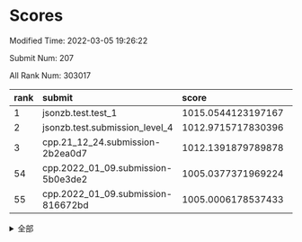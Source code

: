 # Scores

Modified Time: 2022-03-05 19:26:22

Submit Num: 207

All Rank Num: 303017

| rank |               submit               |       score        |       sigma        | pk_num |
| :--- | :--------------------------------- | :----------------- | :----------------- | :----- |
| 1    | jsonzb.test.test_1                 | 1015.0544123197167 | 0.8934063614490321 | 5852   |
| 2    | jsonzb.test.submission_level_4     | 1012.9715717830396 | 0.8160858991863155 | 5863   |
| 3    | cpp.21_12_24.submission-2b2ea0d7   | 1012.1391879789878 | 0.7882915488807981 | 5853   |
| 54   | cpp.2022_01_09.submission-5b0e3de2 | 1005.0377371969224 | 0.729816691529417  | 5858   |
| 55   | cpp.2022_01_09.submission-816672bd | 1005.0006178537433 | 0.7176833166904387 | 5850   |


<details>
<summary>全部</summary>

| rank |                 submit                 |       score        |       sigma        | pk_num |
| :--- | :------------------------------------- | :----------------- | :----------------- | :----- |
| 1    | jsonzb.test.test_1                     | 1015.0544123197167 | 0.8934063614490321 | 5852   |
| 2    | jsonzb.test.submission_level_4         | 1012.9715717830396 | 0.8160858991863155 | 5863   |
| 3    | cpp.21_12_24.submission-2b2ea0d7       | 1012.1391879789878 | 0.7882915488807981 | 5853   |
| 4    | gobigger.level_3.submission_level_3_19 | 1011.4262107179189 | 0.7928099738745059 | 5856   |
| 5    | gobigger.level_3.submission_level_3_42 | 1011.4119415183254 | 0.7675222045629251 | 5859   |
| 6    | gobigger.level_3.submission_level_3_49 | 1011.2658203625515 | 0.7729516724660446 | 5855   |
| 7    | gobigger.level_3.submission_level_3_26 | 1011.2536703606871 | 0.7945305729373676 | 5855   |
| 8    | gobigger.level_3.submission_level_3_29 | 1011.2287424391102 | 0.767061708308548  | 5861   |
| 9    | gobigger.level_3.submission_level_3_34 | 1010.9667104887128 | 0.7665956737394651 | 5859   |
| 10   | gobigger.level_3.submission_level_3_23 | 1010.929463358348  | 0.7582849471007239 | 5857   |
| 11   | gobigger.level_3.submission_level_3_46 | 1010.8525052309757 | 0.7756216353069955 | 5857   |
| 12   | gobigger.level_3.submission_level_3_37 | 1010.8120968562195 | 0.759058950582412  | 5857   |
| 13   | gobigger.level_3.submission_level_3_0  | 1010.6213237192845 | 0.7686871127146089 | 5853   |
| 14   | gobigger.level_3.submission_level_3_24 | 1010.4333893207548 | 0.7715705264077829 | 5857   |
| 15   | gobigger.level_3.submission_level_3_10 | 1010.4234555779726 | 0.7423194514164854 | 5851   |
| 16   | gobigger.level_3.submission_level_3_9  | 1010.4145341856936 | 0.7580270336725534 | 5852   |
| 17   | gobigger.level_3.submission_level_3_47 | 1010.3899283837972 | 0.7693114072384063 | 5861   |
| 18   | gobigger.level_3.submission_level_3_33 | 1010.3897821097564 | 0.7724490826527489 | 5853   |
| 19   | gobigger.level_3.submission_level_3_2  | 1010.3842802529326 | 0.7685612668321932 | 5856   |
| 20   | gobigger.level_3.submission_level_3_20 | 1010.3396583163806 | 0.7685804364153511 | 5854   |
| 21   | gobigger.level_3.submission_level_3_16 | 1010.3330746703376 | 0.7632464232042147 | 5856   |
| 22   | gobigger.level_3.submission_level_3_30 | 1010.2547944203147 | 0.7521560731930003 | 5856   |
| 23   | gobigger.level_3.submission_level_3_5  | 1010.1465708796256 | 0.7532801023298148 | 5859   |
| 24   | gobigger.level_3.submission_level_3_28 | 1009.9474428212277 | 0.7396819780036924 | 5859   |
| 25   | gobigger.level_3.submission_level_3_41 | 1009.9384431729718 | 0.7543308692486843 | 5851   |
| 26   | gobigger.level_3.submission_level_3_27 | 1009.9364626003015 | 0.7675733222335609 | 5857   |
| 27   | gobigger.level_3.submission_level_3_14 | 1009.9185154614433 | 0.7682103388807732 | 5854   |
| 28   | gobigger.level_3.submission_level_3_45 | 1009.9032451519164 | 0.7581326135992125 | 5854   |
| 29   | gobigger.level_3.submission_level_3_1  | 1009.8674052384035 | 0.7746277007024386 | 5850   |
| 30   | gobigger.level_3.submission_level_3_38 | 1009.8261946802927 | 0.7766058781689703 | 5855   |
| 31   | gobigger.level_3.submission_level_3_32 | 1009.7566629100472 | 0.7546317166904751 | 5854   |
| 32   | gobigger.level_3.submission_level_3_22 | 1009.7189517968459 | 0.765326967065612  | 5850   |
| 33   | gobigger.level_3.submission_level_3_3  | 1009.6732731819902 | 0.7545361243547878 | 5855   |
| 34   | gobigger.level_3.submission_level_3_40 | 1009.6719621987643 | 0.7532938740894112 | 5850   |
| 35   | gobigger.level_3.submission_level_3_6  | 1009.6583423231973 | 0.7451489707492224 | 5855   |
| 36   | gobigger.level_3.submission_level_3_43 | 1009.6380034409508 | 0.7610792409254766 | 5847   |
| 37   | gobigger.level_3.submission_level_3_8  | 1009.6130490777745 | 0.755086944766016  | 5853   |
| 38   | gobigger.level_3.submission_level_3_7  | 1009.6052098063805 | 0.7583958505500125 | 5850   |
| 39   | gobigger.level_3.submission_level_3_12 | 1009.5712471804922 | 0.7595544929796055 | 5848   |
| 40   | gobigger.level_3.submission_level_3_36 | 1009.4958949459365 | 0.7584470109262981 | 5858   |
| 41   | gobigger.level_3.submission_level_3_39 | 1009.463821584836  | 0.7334719016021726 | 5852   |
| 42   | gobigger.level_3.submission_level_3_25 | 1009.4275155827589 | 0.7625519550936384 | 5856   |
| 43   | gobigger.level_3.submission_level_3_44 | 1009.3368549672554 | 0.7591483251266978 | 5852   |
| 44   | gobigger.level_3.submission_level_3_11 | 1009.3125965147829 | 0.7506785743278017 | 5861   |
| 45   | gobigger.level_3.submission_level_3_13 | 1009.2889473744871 | 0.7562622233654309 | 5849   |
| 46   | gobigger.level_3.submission_level_3_21 | 1009.260136777386  | 0.7531374073953079 | 5861   |
| 47   | gobigger.level_3.submission_level_3_17 | 1009.2285663981629 | 0.748428360907098  | 5854   |
| 48   | gobigger.level_3.submission_level_3_35 | 1009.2019677364314 | 0.7524626829852691 | 5858   |
| 49   | gobigger.level_3.submission_level_3_48 | 1009.0799790013764 | 0.7559781625230314 | 5849   |
| 50   | gobigger.level_3.submission_level_3_31 | 1008.904906627895  | 0.7391080891013517 | 5852   |
| 51   | gobigger.level_3.submission_level_3_15 | 1008.893611609983  | 0.7357385270933999 | 5849   |
| 52   | gobigger.level_3.submission_level_3_18 | 1008.8064307112514 | 0.7580572703375706 | 5851   |
| 53   | gobigger.level_3.submission_level_3_4  | 1008.3930990446672 | 0.7466620213238314 | 5861   |
| 54   | cpp.2022_01_09.submission-5b0e3de2     | 1005.0377371969224 | 0.729816691529417  | 5858   |
| 55   | cpp.2022_01_09.submission-816672bd     | 1005.0006178537433 | 0.7176833166904387 | 5850   |
| 56   | gobigger.level_1.submission_level_1_35 | 1004.9383449754051 | 0.7124067017434026 | 5858   |
| 57   | gobigger.level_1.submission_level_1_3  | 1004.6535266742775 | 0.7216784307165766 | 5857   |
| 58   | gobigger.level_1.submission_level_1_28 | 1004.4743754063145 | 0.7170097546414937 | 5854   |
| 59   | gobigger.level_1.submission_level_1_31 | 1004.1305934141295 | 0.7128220378852494 | 5854   |
| 60   | gobigger.level_1.submission_level_1_4  | 1004.0913667320104 | 0.7134188921628968 | 5862   |
| 61   | gobigger.level_1.submission_level_1_16 | 1004.0420741535196 | 0.7138298264475654 | 5856   |
| 62   | gobigger.level_1.submission_level_1_32 | 1004.0274615739961 | 0.7227126269092472 | 5858   |
| 63   | gobigger.level_1.submission_level_1_24 | 1003.9993531894595 | 0.71418553676953   | 5855   |
| 64   | gobigger.level_1.submission_level_1_5  | 1003.9581884398044 | 0.7180406248519394 | 5858   |
| 65   | gobigger.level_1.submission_level_1_36 | 1003.8299225374433 | 0.7175357635212485 | 5856   |
| 66   | gobigger.level_1.submission_level_1_1  | 1003.7669005582865 | 0.7264212311133593 | 5858   |
| 67   | gobigger.level_1.submission_level_1_38 | 1003.7412938742343 | 0.7142323501982699 | 5854   |
| 68   | gobigger.level_1.submission_level_1_41 | 1003.6937929186114 | 0.7084102066996683 | 5858   |
| 69   | gobigger.level_1.submission_level_1_22 | 1003.6580103152304 | 0.7109894602083198 | 5852   |
| 70   | gobigger.level_1.submission_level_1_37 | 1003.634277298155  | 0.7125677653044683 | 5858   |
| 71   | gobigger.level_1.submission_level_1_26 | 1003.6282919290246 | 0.7125704308543965 | 5857   |
| 72   | gobigger.level_1.submission_level_1_20 | 1003.613169031416  | 0.7079045842927693 | 5854   |
| 73   | gobigger.level_1.submission_level_1_44 | 1003.6064803020217 | 0.7255956642992499 | 5853   |
| 74   | gobigger.level_1.submission_level_1_8  | 1003.5750361847394 | 0.7098664713801612 | 5852   |
| 75   | gobigger.level_1.submission_level_1_23 | 1003.4355380083039 | 0.7080068129756116 | 5858   |
| 76   | gobigger.level_1.submission_level_1_19 | 1003.4272998590669 | 0.7118279728759461 | 5860   |
| 77   | gobigger.level_1.submission_level_1_2  | 1003.3018545007469 | 0.728813988426098  | 5855   |
| 78   | gobigger.level_1.submission_level_1_39 | 1003.2678624698037 | 0.713975900673776  | 5851   |
| 79   | gobigger.level_1.submission_level_1_27 | 1003.2294720218656 | 0.7152266631266924 | 5854   |
| 80   | gobigger.level_1.submission_level_1_49 | 1003.120036277136  | 0.7084931861293204 | 5856   |
| 81   | gobigger.level_1.submission_level_1_14 | 1003.0144167728317 | 0.7132479468023954 | 5853   |
| 82   | gobigger.level_1.submission_level_1_45 | 1002.9984213861609 | 0.7224739417350847 | 5857   |
| 83   | gobigger.level_1.submission_level_1_6  | 1002.9928273961956 | 0.7136387601021227 | 5858   |
| 84   | gobigger.level_1.submission_level_1_21 | 1002.9725467092561 | 0.71836887788551   | 5852   |
| 85   | gobigger.level_1.submission_level_1_40 | 1002.9552724769405 | 0.7129814085589173 | 5854   |
| 86   | gobigger.level_1.submission_level_1_25 | 1002.9551165698847 | 0.7093669638655545 | 5858   |
| 87   | gobigger.level_1.submission_level_1_11 | 1002.953127087636  | 0.7158323298824888 | 5857   |
| 88   | gobigger.level_1.submission_level_1_18 | 1002.8627653665854 | 0.7183360254626069 | 5855   |
| 89   | gobigger.level_1.submission_level_1_9  | 1002.7666959622685 | 0.6987209819839606 | 5865   |
| 90   | gobigger.level_1.submission_level_1_34 | 1002.7522743419049 | 0.7125145094248124 | 5849   |
| 91   | gobigger.level_1.submission_level_1_7  | 1002.7345403659226 | 0.7114391553914348 | 5859   |
| 92   | gobigger.level_1.submission_level_1_12 | 1002.6575218649334 | 0.7104550506053942 | 5856   |
| 93   | gobigger.level_1.submission_level_1_33 | 1002.6386701203991 | 0.7207401741155488 | 5854   |
| 94   | gobigger.level_1.submission_level_1_15 | 1002.6386232889477 | 0.7154959176579616 | 5857   |
| 95   | gobigger.level_1.submission_level_1_48 | 1002.556892860259  | 0.7253420375873887 | 5855   |
| 96   | gobigger.level_1.submission_level_1_42 | 1002.5051523184025 | 0.7034019642077513 | 5858   |
| 97   | gobigger.level_1.submission_level_1_43 | 1002.4824247883008 | 0.7128381784919159 | 5857   |
| 98   | gobigger.level_1.submission_level_1_13 | 1002.3929347883687 | 0.7033821035669318 | 5853   |
| 99   | gobigger.level_1.submission_level_1_17 | 1002.3500319987064 | 0.7135932287945664 | 5856   |
| 100  | gobigger.level_1.submission_level_1_47 | 1002.3465390327818 | 0.713512942418069  | 5859   |
| 101  | gobigger.level_1.submission_level_1_10 | 1002.2962719100865 | 0.7122486193639868 | 5859   |
| 102  | gobigger.level_1.submission_level_1_0  | 1002.1555263621254 | 0.707201646532436  | 5852   |
| 103  | gobigger.level_1.submission_level_1_46 | 1002.0995733882673 | 0.7057493430852062 | 5853   |
| 104  | gobigger.level_1.submission_level_1_29 | 1001.7512179875333 | 0.7332177064562251 | 5855   |
| 105  | gobigger.level_1.submission_level_1_30 | 1001.2809046536096 | 0.7061701188067012 | 5852   |
| 106  | gobigger.random.submission_random_28   | 998.9820985107298  | 0.6947357789956362 | 5857   |
| 107  | gobigger.random.submission_random_1    | 997.235766800739   | 0.7065726236449106 | 5858   |
| 108  | gobigger.random.submission_random_40   | 997.0777556539266  | 0.7042367511286547 | 5857   |
| 109  | gobigger.random.submission_random_14   | 996.9246469176168  | 0.7225444932052785 | 5858   |
| 110  | gobigger.random.submission_random_22   | 996.8958275105385  | 0.7103384922902867 | 5853   |
| 111  | gobigger.random.submission_random_36   | 996.7096501789574  | 0.7077164654427758 | 5859   |
| 112  | gobigger.random.submission_random_15   | 996.7081004396517  | 0.7118555324970907 | 5859   |
| 113  | gobigger.random.submission_random_24   | 996.5802098170741  | 0.710896315343367  | 5854   |
| 114  | gobigger.random.submission_random_3    | 996.5538648678942  | 0.7133772564276943 | 5853   |
| 115  | gobigger.random.submission_random_47   | 996.4612832218974  | 0.7183148508246323 | 5856   |
| 116  | gobigger.random.submission_random_13   | 996.419328900715   | 0.7127729633436701 | 5857   |
| 117  | gobigger.random.submission_random_32   | 996.3849226727066  | 0.7036528767387699 | 5851   |
| 118  | gobigger.random.submission_random_38   | 996.3767159134123  | 0.7253213347965861 | 5858   |
| 119  | gobigger.random.submission_random_6    | 996.3283713484471  | 0.7256662653509006 | 5856   |
| 120  | gobigger.random.submission_random_20   | 996.3135030689347  | 0.7025822305628939 | 5855   |
| 121  | gobigger.random.submission_random_23   | 996.3107484057257  | 0.7072901763886138 | 5859   |
| 122  | gobigger.random.submission_random_11   | 996.2229112945138  | 0.7110954891007516 | 5857   |
| 123  | gobigger.random.submission_random_41   | 996.2160578058255  | 0.7195591030406934 | 5856   |
| 124  | gobigger.random.submission_random_27   | 996.1932732030285  | 0.7023428470340962 | 5856   |
| 125  | gobigger.random.submission_random_4    | 996.0764337275634  | 0.7161023559564536 | 5856   |
| 126  | gobigger.random.submission_random_35   | 996.0711856435986  | 0.7149649804032119 | 5852   |
| 127  | gobigger.random.submission_random_5    | 996.0625400298615  | 0.7097272306125275 | 5856   |
| 128  | gobigger.random.submission_random_45   | 995.9664452305886  | 0.7230438181341748 | 5857   |
| 129  | gobigger.random.submission_random_0    | 995.9641362415199  | 0.7057810754224102 | 5854   |
| 130  | gobigger.random.submission_random_29   | 995.9380276224688  | 0.7021156698899881 | 5855   |
| 131  | gobigger.random.submission_random_2    | 995.9145025646186  | 0.7212460844673055 | 5850   |
| 132  | gobigger.random.submission_random_31   | 995.8970494689198  | 0.7049625956652946 | 5855   |
| 133  | gobigger.random.submission_random_42   | 995.8734982935414  | 0.7205591458655682 | 5861   |
| 134  | gobigger.random.submission_random_49   | 995.8452559741754  | 0.712534745923527  | 5857   |
| 135  | gobigger.random.submission_random_25   | 995.8269462132198  | 0.733098479764658  | 5853   |
| 136  | gobigger.random.submission_random_10   | 995.7266393631834  | 0.7166196518313162 | 5860   |
| 137  | gobigger.random.submission_random_12   | 995.698864565708   | 0.7025683803929935 | 5854   |
| 138  | gobigger.random.submission_random_43   | 995.6713242521707  | 0.7218390718042859 | 5860   |
| 139  | gobigger.random.submission_random_37   | 995.6599610691038  | 0.7088652654996614 | 5857   |
| 140  | gobigger.random.submission_random_48   | 995.6102923281481  | 0.7273120090542606 | 5859   |
| 141  | gobigger.random.submission_random_46   | 995.5499869047133  | 0.7050362627627205 | 5855   |
| 142  | gobigger.random.submission_random_17   | 995.5059712599644  | 0.7066478866027934 | 5855   |
| 143  | gobigger.random.submission_random_8    | 995.4736174976507  | 0.7102923846027769 | 5851   |
| 144  | gobigger.random.submission_random_44   | 995.465394746615   | 0.7070877573828546 | 5854   |
| 145  | gobigger.random.submission_random_26   | 995.4401537069517  | 0.7036483093613296 | 5850   |
| 146  | gobigger.random.submission_random_7    | 995.3983593784423  | 0.7085286361544055 | 5862   |
| 147  | gobigger.random.submission_random_21   | 995.3425284730309  | 0.7177972370692826 | 5855   |
| 148  | gobigger.random.submission_random_30   | 995.2154735470264  | 0.7070158512838501 | 5852   |
| 149  | gobigger.random.submission_random_33   | 995.1617451823472  | 0.7121716897321567 | 5856   |
| 150  | gobigger.random.submission_random_39   | 995.1453029446855  | 0.7196338956784258 | 5856   |
| 151  | gobigger.random.submission_random_16   | 995.1424301970801  | 0.7118550872292574 | 5853   |
| 152  | gobigger.random.submission_random_18   | 995.1214440625514  | 0.7152642393023582 | 5855   |
| 153  | gobigger.random.submission_random_34   | 995.0715773131069  | 0.7155797498102002 | 5857   |
| 154  | gobigger.random.submission_random_19   | 994.497500530034   | 0.7104801759637789 | 5855   |
| 155  | gobigger.random.submission_random_9    | 994.370910895979   | 0.712581025281097  | 5853   |
| 156  | gobigger.level_2.submission_level_2_48 | 993.5062174697462  | 0.7316549931864741 | 5856   |
| 157  | gobigger.level_2.submission_level_2_38 | 993.3806622254564  | 0.7465320392950892 | 5851   |
| 158  | gobigger.level_2.submission_level_2_40 | 993.2834005761605  | 0.7257142739177789 | 5854   |
| 159  | gobigger.level_2.submission_level_2_33 | 993.2676530462307  | 0.733734476528114  | 5856   |
| 160  | gobigger.level_2.submission_level_2_25 | 993.1806113861066  | 0.7337715236528024 | 5858   |
| 161  | gobigger.level_2.submission_level_2_9  | 993.1270241591941  | 0.7360235566067763 | 5861   |
| 162  | gobigger.level_2.submission_level_2_8  | 992.9905932706312  | 0.7405650343079351 | 5858   |
| 163  | gobigger.level_2.submission_level_2_43 | 992.985584233965   | 0.7354459258399001 | 5854   |
| 164  | gobigger.level_2.submission_level_2_11 | 992.9473015672341  | 0.7567763796672097 | 5858   |
| 165  | gobigger.level_2.submission_level_2_16 | 992.9182430171136  | 0.7407790088589515 | 5854   |
| 166  | gobigger.level_2.submission_level_2_7  | 992.9091323513967  | 0.748606446578538  | 5854   |
| 167  | gobigger.level_2.submission_level_2_27 | 992.8759024278445  | 0.740697201003013  | 5857   |
| 168  | gobigger.level_2.submission_level_2_39 | 992.8202312632134  | 0.745367954110046  | 5859   |
| 169  | gobigger.level_2.submission_level_2_19 | 992.7784930114822  | 0.7276663970742752 | 5860   |
| 170  | gobigger.level_2.submission_level_2_36 | 992.7638098979004  | 0.7572691190590509 | 5857   |
| 171  | gobigger.level_2.submission_level_2_49 | 992.7234153248104  | 0.7464491739913451 | 5851   |
| 172  | gobigger.level_2.submission_level_2_15 | 992.588979759056   | 0.7376911465997397 | 5853   |
| 173  | gobigger.level_2.submission_level_2_17 | 992.5455709434639  | 0.7614504609944044 | 5857   |
| 174  | gobigger.level_2.submission_level_2_31 | 992.4170632151273  | 0.7452661512404526 | 5859   |
| 175  | gobigger.level_2.submission_level_2_24 | 992.4146908244505  | 0.7557055240177101 | 5856   |
| 176  | gobigger.level_2.submission_level_2_34 | 992.3525768761983  | 0.7497733132930721 | 5854   |
| 177  | gobigger.level_2.submission_level_2_5  | 992.332827521237   | 0.7530917617277259 | 5854   |
| 178  | gobigger.level_2.submission_level_2_45 | 992.2832182722731  | 0.7509578020625375 | 5851   |
| 179  | gobigger.level_2.submission_level_2_10 | 992.2686473982976  | 0.739558639027645  | 5854   |
| 180  | gobigger.level_2.submission_level_2_29 | 992.20560562932    | 0.7498999174966525 | 5856   |
| 181  | gobigger.level_2.submission_level_2_6  | 992.1300756602926  | 0.7520619466108728 | 5858   |
| 182  | gobigger.level_2.submission_level_2_44 | 992.1140355586947  | 0.7363000456650209 | 5855   |
| 183  | gobigger.level_2.submission_level_2_37 | 992.0323045599307  | 0.7382191864770521 | 5856   |
| 184  | gobigger.level_2.submission_level_2_22 | 991.9605802223438  | 0.7321761683253667 | 5860   |
| 185  | gobigger.level_2.submission_level_2_35 | 991.9082786017494  | 0.75158469656778   | 5859   |
| 186  | gobigger.level_2.submission_level_2_20 | 991.8886450713451  | 0.7478395613204787 | 5853   |
| 187  | gobigger.level_2.submission_level_2_23 | 991.8849932096635  | 0.7411319269909238 | 5858   |
| 188  | gobigger.level_2.submission_level_2_47 | 991.8501895114366  | 0.7413594001737892 | 5856   |
| 189  | gobigger.level_2.submission_level_2_13 | 991.849610828076   | 0.7462283095544732 | 5854   |
| 190  | gobigger.level_2.submission_level_2_0  | 991.8287672426721  | 0.7335731440535459 | 5855   |
| 191  | gobigger.level_2.submission_level_2_41 | 991.8236204569332  | 0.7495798360036655 | 5847   |
| 192  | gobigger.level_2.submission_level_2_28 | 991.7876510726029  | 0.7281336386060767 | 5853   |
| 193  | gobigger.level_2.submission_level_2_21 | 991.778387722164   | 0.7575898540852087 | 5857   |
| 194  | gobigger.level_2.submission_level_2_26 | 991.7456001911933  | 0.7447081968616591 | 5854   |
| 195  | gobigger.level_2.submission_level_2_46 | 991.7134077095018  | 0.7419204450688743 | 5854   |
| 196  | gobigger.level_2.submission_level_2_14 | 991.7037716581136  | 0.7473537879713025 | 5853   |
| 197  | gobigger.level_2.submission_level_2_42 | 991.5591245776816  | 0.7427397087821572 | 5857   |
| 198  | gobigger.level_2.submission_level_2_4  | 991.5310018714257  | 0.7431106464939269 | 5859   |
| 199  | gobigger.level_2.submission_level_2_12 | 991.3058426750988  | 0.7531133814879657 | 5855   |
| 200  | gobigger.level_2.submission_level_2_30 | 991.2160597037911  | 0.7540354850612385 | 5852   |
| 201  | gobigger.level_2.submission_level_2_1  | 991.1506538590544  | 0.7503987587137672 | 5860   |
| 202  | gobigger.level_2.submission_level_2_2  | 990.9562149234865  | 0.7455666067104799 | 5857   |
| 203  | gobigger.level_2.submission_level_2_18 | 990.9404889376583  | 0.7475892403436409 | 5858   |
| 204  | gobigger.level_2.submission_level_2_32 | 990.772827986646   | 0.7621910144669358 | 5855   |
| 205  | gobigger.level_2.submission_level_2_3  | 989.2746993525607  | 0.7846465767091498 | 5852   |
| 206  | gobigger.none.submission_none_1        | 977.4590682789456  | 1.3668623874054833 | 5857   |
| 207  | gobigger.none.submission_none_0        | 977.0792381676478  | 1.2742124657728189 | 5855   |

</details>